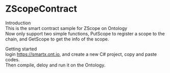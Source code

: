 # ZScopeContract  

  Introduction  
  This is the smart contract sample for ZScope on Ontology  
  Now only support two simple functions, PutScope to register a scope to the chain, and GetScope to get the info of the scope.  


  Getting started  
  login https://smartx.ont.io, and create a new C# project, copy and paste codes.   
  Then compile, deloy and run it on the Ontology.  